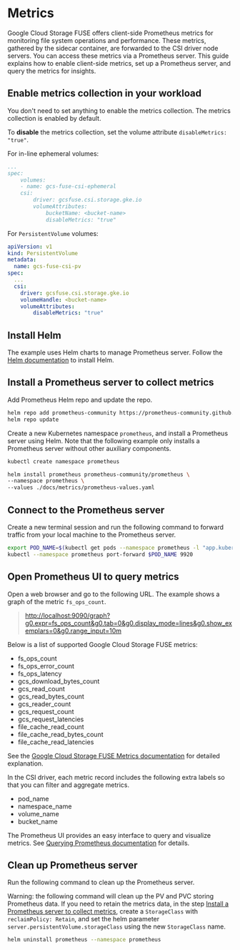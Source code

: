 <!--
Copyright 2018 The Kubernetes Authors.
Copyright 2024 Google LLC

Licensed under the Apache License, Version 2.0 (the "License");
you may not use this file except in compliance with the License.
You may obtain a copy of the License at

    https://www.apache.org/licenses/LICENSE-2.0

Unless required by applicable law or agreed to in writing, software
distributed under the License is distributed on an "AS IS" BASIS,
WITHOUT WARRANTIES OR CONDITIONS OF ANY KIND, either express or implied.
See the License for the specific language governing permissions and
limitations under the License.
-->

# Metrics

Google Cloud Storage FUSE offers client-side Prometheus metrics for monitoring file system operations and performance. These metrics, gathered by the sidecar container, are forwarded to the CSI driver node servers. You can access these metrics via a Prometheus server. This guide explains how to enable client-side metrics, set up a Prometheus server, and query the metrics for insights.

## Enable metrics collection in your workload

You don't need to set anything to enable the metrics collection. The metrics collection is enabled by default.

To **disable** the metrics collection, set the volume attribute `disableMetrics: "true"`.

For in-line ephemeral volumes:

```yaml
...
spec:
    volumes:
    - name: gcs-fuse-csi-ephemeral
    csi:
        driver: gcsfuse.csi.storage.gke.io
        volumeAttributes:
            bucketName: <bucket-name>
            disableMetrics: "true"
```

For `PersistentVolume` volumes:

```yaml
apiVersion: v1
kind: PersistentVolume
metadata:
  name: gcs-fuse-csi-pv
spec:
  ...
  csi:
    driver: gcsfuse.csi.storage.gke.io
    volumeHandle: <bucket-name>
    volumeAttributes:
        disableMetrics: "true"
```

## Install Helm

The example uses Helm charts to manage Prometheus server. Follow the [Helm documentation](https://helm.sh/docs/intro/install/#from-script) to install Helm.

## Install a Prometheus server to collect metrics

Add Prometheus Helm repo and update the repo.

```bash
helm repo add prometheus-community https://prometheus-community.github.io/helm-charts
helm repo update
```

Create a new Kubernetes namespace `prometheus`, and install a Prometheus server using Helm. Note that the following example only installs a Prometheus server without other auxiliary components.

```bash
kubectl create namespace prometheus

helm install prometheus prometheus-community/prometheus \
--namespace prometheus \
--values ./docs/metrics/prometheus-values.yaml
```

## Connect to the Prometheus server

Create a new terminal session and run the following command to forward traffic from your local machine to the Prometheus server.

```bash
export POD_NAME=$(kubectl get pods --namespace prometheus -l "app.kubernetes.io/name=prometheus,app.kubernetes.io/instance=prometheus" -o jsonpath="{.items[0].metadata.name}")
kubectl --namespace prometheus port-forward $POD_NAME 9920
```

## Open Prometheus UI to query metrics

Open a web browser and go to the following URL. The example shows a graph of the metric `fs_ops_count`.

> <http://localhost:9090/graph?g0.expr=fs_ops_count&g0.tab=0&g0.display_mode=lines&g0.show_exemplars=0&g0.range_input=10m>

Below is a list of supported Google Cloud Storage FUSE metrics:

- fs_ops_count
- fs_ops_error_count
- fs_ops_latency
- gcs_download_bytes_count
- gcs_read_count
- gcs_read_bytes_count
- gcs_reader_count
- gcs_request_count
- gcs_request_latencies
- file_cache_read_count
- file_cache_read_bytes_count
- file_cache_read_latencies

See the [Google Cloud Storage FUSE Metrics documentation](https://github.com/GoogleCloudPlatform/gcsfuse/blob/master/docs/metrics.md) for detailed explanation.

In the CSI driver, each metric record includes the following extra labels so that you can filter and aggregate metrics.

- pod_name
- namespace_name
- volume_name
- bucket_name

The Prometheus UI provides an easy interface to query and visualize metrics. See [Querying Prometheus documentation](https://prometheus.io/docs/prometheus/latest/querying/basics/) for details.

## Clean up Prometheus server

Run the following command to clean up the Prometheus server.

Warning: the following command will clean up the PV and PVC storing Prometheus data. If you need to retain the metrics data, in the step [Install a Prometheus server to collect metrics](#install-a-prometheus-server-to-collect-metrics), create a `StorageClass` with `reclaimPolicy: Retain`, and set the helm parameter `server.persistentVolume.storageClass` using the new `StorageClass` name.

```bash
helm uninstall prometheus --namespace prometheus
```
